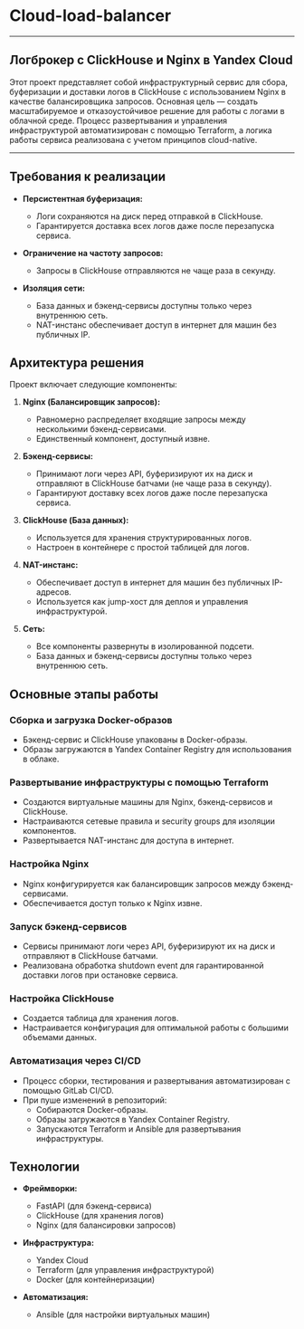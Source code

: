# Cloud-load-balancer

---

## Логброкер с ClickHouse и Nginx в Yandex Cloud

Этот проект представляет собой инфраструктурный сервис для сбора, буферизации и доставки логов в ClickHouse с использованием Nginx в качестве балансировщика запросов. Основная цель — создать масштабируемое и отказоустойчивое решение для работы с логами в облачной среде. Процесс развертывания и управления инфраструктурой автоматизирован с помощью Terraform, а логика работы сервиса реализована с учетом принципов cloud-native.

---

## Требования к реализации

- **Персистентная буферизация:**
  - Логи сохраняются на диск перед отправкой в ClickHouse.
  - Гарантируется доставка всех логов даже после перезапуска сервиса.

- **Ограничение на частоту запросов:**
  - Запросы в ClickHouse отправляются не чаще раза в секунду.

- **Изоляция сети:**
  - База данных и бэкенд-сервисы доступны только через внутреннюю сеть.
  - NAT-инстанс обеспечивает доступ в интернет для машин без публичных IP.

## Архитектура решения

Проект включает следующие компоненты:

1. **Nginx (Балансировщик запросов):**
   - Равномерно распределяет входящие запросы между несколькими бэкенд-сервисами.
   - Единственный компонент, доступный извне.

2. **Бэкенд-сервисы:**
   - Принимают логи через API, буферизируют их на диск и отправляют в ClickHouse батчами (не чаще раза в секунду).
   - Гарантируют доставку всех логов даже после перезапуска сервиса.

3. **ClickHouse (База данных):**
   - Используется для хранения структурированных логов.
   - Настроен в контейнере с простой таблицей для логов.

4. **NAT-инстанс:**
   - Обеспечивает доступ в интернет для машин без публичных IP-адресов.
   - Используется как jump-хост для деплоя и управления инфраструктурой.

5. **Сеть:**
   - Все компоненты развернуты в изолированной подсети.
   - База данных и бэкенд-сервисы доступны только через внутреннюю сеть.

## Основные этапы работы

### **Сборка и загрузка Docker-образов**
   - Бэкенд-сервис и ClickHouse упакованы в Docker-образы.
   - Образы загружаются в Yandex Container Registry для использования в облаке.

### **Развертывание инфраструктуры с помощью Terraform**
   - Создаются виртуальные машины для Nginx, бэкенд-сервисов и ClickHouse.
   - Настраиваются сетевые правила и security groups для изоляции компонентов.
   - Развертывается NAT-инстанс для доступа в интернет.

### **Настройка Nginx**
   - Nginx конфигурируется как балансировщик запросов между бэкенд-сервисами.
   - Обеспечивается доступ только к Nginx извне.

### **Запуск бэкенд-сервисов**
   - Сервисы принимают логи через API, буферизируют их на диск и отправляют в ClickHouse батчами.
   - Реализована обработка shutdown event для гарантированной доставки логов при остановке сервиса.

### **Настройка ClickHouse**
   - Создается таблица для хранения логов.
   - Настраивается конфигурация для оптимальной работы с большими объемами данных.

### **Автоматизация через CI/CD**
   - Процесс сборки, тестирования и развертывания автоматизирован с помощью GitLab CI/CD.
   - При пуше изменений в репозиторий:
     - Собираются Docker-образы.
     - Образы загружаются в Yandex Container Registry.
     - Запускаются Terraform и Ansible для развертывания инфраструктуры.

## Технологии

- **Фреймворки:**
  - FastAPI (для бэкенд-сервиса)
  - ClickHouse (для хранения логов)
  - Nginx (для балансировки запросов)

- **Инфраструктура:**
  - Yandex Cloud
  - Terraform (для управления инфраструктурой)
  - Docker (для контейнеризации)

- **Автоматизация:**
  - Ansible (для настройки виртуальных машин)
